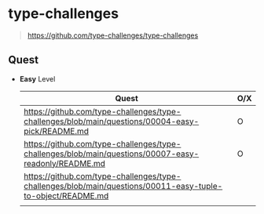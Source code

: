 # type-challenges

> https://github.com/type-challenges/type-challenges

## Quest

- **Easy** Level

  | Quest                                                                                                       | O/X |
  | ----------------------------------------------------------------------------------------------------------- | --- |
  | https://github.com/type-challenges/type-challenges/blob/main/questions/00004-easy-pick/README.md            | O   |
  | https://github.com/type-challenges/type-challenges/blob/main/questions/00007-easy-readonly/README.md        | O   |
  | https://github.com/type-challenges/type-challenges/blob/main/questions/00011-easy-tuple-to-object/README.md |     |
  |                                                                                                             |     |
